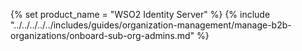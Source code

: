 {% set product_name = "WSO2 Identity Server" %}
{% include "../../../../../includes/guides/organization-management/manage-b2b-organizations/onboard-sub-org-admins.md" %}
